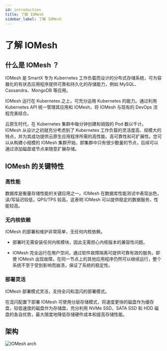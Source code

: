 ```yaml
---
id: introduction
title: 了解 IOMesh
sidebar_label: 了解 IOMesh
---
```


# 了解 IOMesh

## 什么是 IOMesh ？

IOMesh 是 SmartX 专为 Kubernetes 工作负载而设计的分布式存储系统，可为容器化的有状态应用程序提供可靠和持久化的存储能力，例如 MySQL、Cassandra、MongoDB 等应用。

IOMesh 运行在 Kubernetes 之上，可充分运用 Kubernetes 的能力。通过利用 Kubernetes API 统一管理其应用和 IOMesh，将 IOMesh 与现有的 DevOps 流程完美结合。

云原生时代，在 Kubernetes 集群中每分钟创建和销毁的 Pod 数以千计。IOMesh 从设计之初就充分考虑到了 Kubernetes 工作负载的灵活度高、规模大的特点，并为其成功提供云原生应用程序所需的高性能、高可靠性和可扩展性。您可以从构建小规模的 IOMesh 集群开始，即集群中只有很少数量的节点，后续可以通过添加磁盘或节点来随意扩展存储。

## IOMesh 的关键特性

### 高性能

数据库是衡量存储性能的关键应用之一。IOMesh 在数据库性能测试中表现出色，读/写延迟较低，QPS/TPS 较高，这表明 IOMesh 可以提供稳定的数据服务，性能较高。

### 无内核依赖

IOMesh 的部署和维护非常简单，无任何内核依赖。

- 部署时无需安装任何内核模块，因此无需担心内核版本的兼容性问题。

- IOMesh 完全运行在用户空间，通过软件故障隔离可提供可靠有效的服务。即使 IOMesh 出现故障，在同一节点上的其他应用程序仍然可以继续运行，整个系统不至于受到影响而崩溃，保证了系统的稳定性。
  
### 部署灵活

IOMesh 部署模式灵活，支持全闪和混闪的部署模式。

在混闪配置下部署 IOMesh 可使用分层存储模式，将速度更快的磁盘作为缓存盘，较低速度的磁盘作为存储盘，充分利用 NVMe SSD、SATA SSD 和 HDD 磁盘的各自优势，最大限度地降低存储硬件成本和提高存储性能。

## 架构

![IOMesh arch](https://user-images.githubusercontent.com/78140947/122766241-e2352c00-d2d3-11eb-9630-bb5b428c3178.png)
